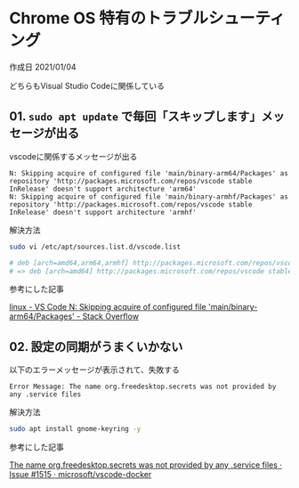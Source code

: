 # Chrome OS 特有のトラブルシューティング

作成日 2021/01/04

どちらもVisual Studio Codeに関係している

## 01. `sudo apt update` で毎回「スキップします」メッセージが出る

vscodeに関係するメッセージが出る

```text
N: Skipping acquire of configured file 'main/binary-arm64/Packages' as repository 'http://packages.microsoft.com/repos/vscode stable InRelease' doesn't support architecture 'arm64'
N: Skipping acquire of configured file 'main/binary-armhf/Packages' as repository 'http://packages.microsoft.com/repos/vscode stable InRelease' doesn't support architecture 'armhf'
```

解決方法

```bash
sudo vi /etc/apt/sources.list.d/vscode.list

# deb [arch=amd64,arm64,armhf] http://packages.microsoft.com/repos/vscode stable main
# => deb [arch=amd64] http://packages.microsoft.com/repos/vscode stable main
```

参考にした記事

[linux \- VS Code N: Skipping acquire of configured file 'main/binary\-arm64/Packages' \- Stack Overflow](https://stackoverflow.com/questions/65306968/vs-code-n-skipping-acquire-of-configured-file-main-binary-arm64-packages)

## 02. 設定の同期がうまくいかない

以下のエラーメッセージが表示されて、失敗する

```text
Error Message: The name org.freedesktop.secrets was not provided by any .service files
```

解決方法

```bash
sudo apt install gnome-keyring -y
```

参考にした記事

[The name org\.freedesktop\.secrets was not provided by any \.service files · Issue \#1515 · microsoft/vscode\-docker](https://github.com/microsoft/vscode-docker/issues/1515)
